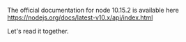The official documentation for node 10.15.2 is available here https://nodejs.org/docs/latest-v10.x/api/index.html 

Let's read it together.
